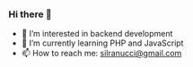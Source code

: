 ### Hi there 👋

<!--
**silranucci/silranucci** is a ✨ _special_ ✨ repository because its `README.md` (this file) appears on your GitHub profile.

Here are some ideas to get you started:
- 🔭 I’m currently working on 
- 👯 I’m looking to collaborate on ...
- 🤔 I’m looking for help with ...
- 😄 Pronouns: ...
- ⚡ Fun fact: ...
-

- 💬 Ask me about ...
-->

- 👀 I’m interested in backend development
- 🌱 I’m currently learning PHP and JavaScript
- 📫 How to reach me: silranucci@gmail.com
